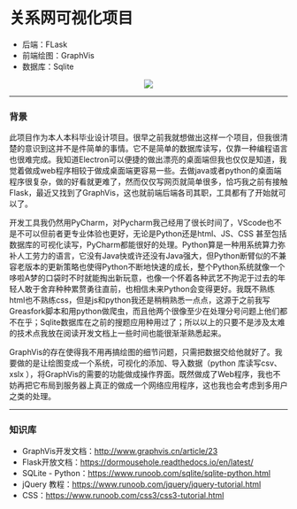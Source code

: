 

# 关系网可视化项目



- 后端：FLask
- 前端绘图：GraphVis
- 数据库：Sqlite

<center>

![](https://cdn.jsdelivr.net/gh/xx025/cloudimg@main/img/20220118131927.png)

</center>


---

### 背景

此项目作为本人本科毕业设计项目。很早之前我就想做出这样一个项目，但我很清楚的意识到这并不是件简单的事情。它不是简单的数据库读写，仅靠一种编程语言也很难完成。我知道Electron可以便捷的做出漂亮的桌面端但我也仅仅是知道，我觉着做成web程序相较于做成桌面端更容易一些。去做java或者python的桌面端程序很复杂，做的好看就更难了，然而仅仅写网页就简单很多，恰巧我之前有接触Flask，最近又找到了GraphVis，这也就前端后端各司其职，工具都有了开始就可以了。

开发工具我仍然用PyCharm，对Pycharm我己经用了很长时间了，VScode也不是不可以但前者更专业体验也更好，无论是Python还是html、JS、CSS 甚至包括数据库的可视化读写，PyCharm都能很好的处理。Python算是一种用系统算力弥补人工劳力的语言，它没有Java快或许还没有Java强大，但Python断臂似的不兼容老版本的更新策略也使得Python不断地快速的成长，整个Python系统就像一个哆啦A梦的口袋时不时就能掏出新玩意，也像一个怀着各种武艺不拘泥于过去的年轻人敢于舍弃种种累赘勇往直前，也相信未来Python会变得更好。我既不熟练html也不熟练css，但是js和python我还是稍稍熟悉一点点，这源于之前我写Greasfork脚本和用python做爬虫，而且他两个很像至少在处理分号问题上他们都不在乎；Sqlite数据库在之前的搜题应用种用过了；所以以上的只要不是涉及太难的技术点我放在阅读开发文档上一些时间也能很渐渐熟悉起来。

GraphVis的存在使得我不用再搞绘图的细节问题，只需把数据交给他就好了。我要做的是让绘图变成一个系统，可视化的添加、导入数据（python 库读写csv、xslx ），将GraphVis的需要的功能做成操作界面。既然做成了Web程序，我也不妨再把它布局到服务器上真正的做成一个网络应用程序，这也我也会考虑到多用户之类的处理。

---

### 知识库

- GraphVis开发文档：http://www.graphvis.cn/article/23
- Flask开放文档：https://dormousehole.readthedocs.io/en/latest/
- SQLite - Python：https://www.runoob.com/sqlite/sqlite-python.html
- jQuery 教程：https://www.runoob.com/jquery/jquery-tutorial.html
- CSS：https://www.runoob.com/css3/css3-tutorial.html


